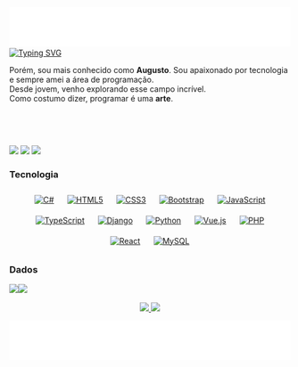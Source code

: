<div align="left">
<a href="https://github.com/pehaalmeida"><img src="INICIO.svg" />
<a href="https://github.com/pehaalmeida"><img src="https://readme-typing-svg.demolab.com?font=Fira+Code&pause=1000&color=5A2797&width=435&lines=Hello+World!%2C%F0%9F%8C%8E;Meu+Nome+%C3%A9+Pedro+Augusto+%F0%9F%98%81" alt="Typing SVG" /></a>
  <p>Porém, sou mais conhecido como <b>Augusto</b>. Sou apaixonado por tecnologia e sempre amei a área de programação. <br>Desde jovem, venho explorando esse campo incrível. <br>Como costumo dizer, programar é uma <b>arte</b>.</p>
  <p><br></p>
  <p><br></p>
  <div align="left">
  <a href="https://instagram.com/peh.aalmeida" target="_blank"><img src="https://img.shields.io/badge/-Instagram-%23E4405F?style=for-the-badge&logo=instagram&logoColor=white" target="_blank"></a>
 <a href="https://discord.gg/cJnb4F8EhP" target="_blank"><img src="https://img.shields.io/badge/Discord-7289DA?style=for-the-badge&logo=discord&logoColor=white" target="_blank"></a> 
  <a href="https://www.linkedin.com/in/pehaalmeida/" target="_blank"><img src="https://img.shields.io/badge/-LinkedIn-%230077B5?style=for-the-badge&logo=linkedin&logoColor=white" target="_blank"></a> 
</div> 
</div>

### Tecnologia  
<div align="center">  
<a href="https://docs.microsoft.com/en-us/dotnet/csharp/" target="_blank"><img style="margin: 10px" src="https://profilinator.rishav.dev/skills-assets/csharp-original.svg" alt="C#" height="50" /></a>  
<a href="https://en.wikipedia.org/wiki/HTML5" target="_blank"><img style="margin: 10px" src="https://profilinator.rishav.dev/skills-assets/html5-original-wordmark.svg" alt="HTML5" height="50" /></a>  
<a href="https://www.w3schools.com/css/" target="_blank"><img style="margin: 10px" src="https://profilinator.rishav.dev/skills-assets/css3-original-wordmark.svg" alt="CSS3" height="50" /></a>  
<a href="https://getbootstrap.com/docs/3.4/javascript/" target="_blank"><img style="margin: 10px" src="https://profilinator.rishav.dev/skills-assets/bootstrap-plain.svg" alt="Bootstrap" height="50" /></a>  
<a href="https://www.javascript.com/" target="_blank"><img style="margin: 10px" src="https://profilinator.rishav.dev/skills-assets/javascript-original.svg" alt="JavaScript" height="50" /></a>  
<a href="https://www.typescriptlang.org/" target="_blank"><img style="margin: 10px" src="https://profilinator.rishav.dev/skills-assets/typescript-original.svg" alt="TypeScript" height="50" /></a>  
<a href="https://www.djangoproject.com/" target="_blank"><img style="margin: 10px" src="https://profilinator.rishav.dev/skills-assets/django-original.svg" alt="Django" height="50" /></a>  
<a href="https://www.python.org/" target="_blank"><img style="margin: 10px" src="https://profilinator.rishav.dev/skills-assets/python-original.svg" alt="Python" height="50" /></a>  
<a href="https://vuejs.org/" target="_blank"><img style="margin: 10px" src="https://profilinator.rishav.dev/skills-assets/vuejs-original-wordmark.svg" alt="Vue.js" height="50" /></a>  
<a href="https://www.php.net/" target="_blank"><img style="margin: 10px" src="https://profilinator.rishav.dev/skills-assets/php-original.svg" alt="PHP" height="50" /></a>  
<a href="https://reactjs.org/" target="_blank"><img style="margin: 10px" src="https://profilinator.rishav.dev/skills-assets/react-original-wordmark.svg" alt="React" height="50" /></a>    
<a href="https://www.mysql.com/" target="_blank"><img style="margin: 10px" src="https://profilinator.rishav.dev/skills-assets/mysql-original-wordmark.svg" alt="MySQL" height="50" /></a>  
</div>

### Dados 
<a href="https://github.com/pehaalmeida/pehaalmeida"><img height="137px" src="https://github-readme-stats.vercel.app/api?username=pehaalmeida&hide_title=true&hide_border=true&show_icons=true&include_all_commits=true&count_private=false&line_height=21&text_color=000&icon_color=000&&theme=graywhite" /><!-- wi*quL3fcV --><img height="137px" src="https://github-readme-stats.vercel.app/api/top-langs/?username=pehaalmeida&hide=html&hide_title=true&hide_border=true&layout=compact&langs_count=6&exclude_repo=comp426,Redventures-Movie-Quotes&text_color=000&icon_color=fff&theme=graywhite" /></a>
<p align = "center">
  
  <a href="https://github.com/pehaalmeida/pehaalmeida">
    <img height="20" max-width="80" src="https://badges.pufler.dev/repos/pehaalmeida">
  </a>
   <a href="(https://github.com/pehaalmeida/pehaalmeida)">
    <img height="20" max-width="80" src="https://badges.pufler.dev/commits/monthly/pehaalmeida">
  </a>
</p>



  
<img src="FIM.svg" />
 
